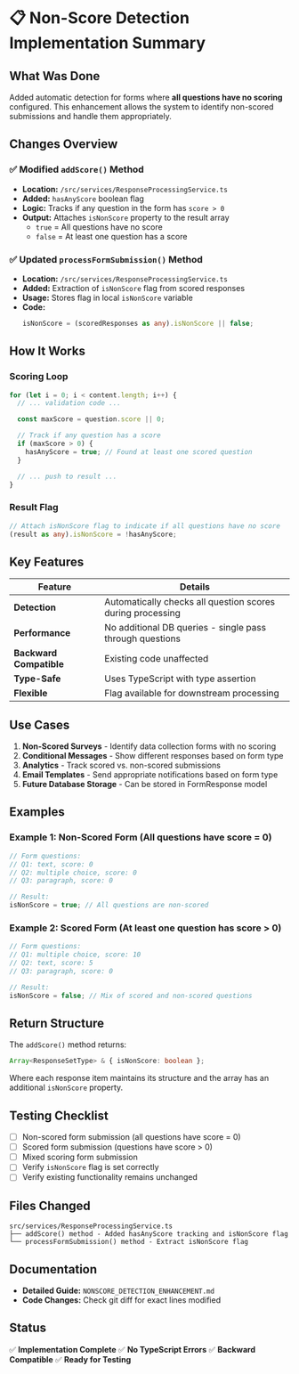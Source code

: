 # 📋 Non-Score Detection Implementation Summary

## What Was Done

Added automatic detection for forms where **all questions have no scoring** configured. This enhancement allows the system to identify non-scored submissions and handle them appropriately.

## Changes Overview

### ✅ Modified `addScore()` Method

- **Location:** `/src/services/ResponseProcessingService.ts`
- **Added:** `hasAnyScore` boolean flag
- **Logic:** Tracks if any question in the form has `score > 0`
- **Output:** Attaches `isNonScore` property to the result array
  - `true` = All questions have no score
  - `false` = At least one question has a score

### ✅ Updated `processFormSubmission()` Method

- **Location:** `/src/services/ResponseProcessingService.ts`
- **Added:** Extraction of `isNonScore` flag from scored responses
- **Usage:** Stores flag in local `isNonScore` variable
- **Code:**
  ```typescript
  isNonScore = (scoredResponses as any).isNonScore || false;
  ```

## How It Works

### Scoring Loop

```typescript
for (let i = 0; i < content.length; i++) {
  // ... validation code ...

  const maxScore = question.score || 0;

  // Track if any question has a score
  if (maxScore > 0) {
    hasAnyScore = true; // Found at least one scored question
  }

  // ... push to result ...
}
```

### Result Flag

```typescript
// Attach isNonScore flag to indicate if all questions have no score
(result as any).isNonScore = !hasAnyScore;
```

## Key Features

| Feature                 | Details                                                    |
| ----------------------- | ---------------------------------------------------------- |
| **Detection**           | Automatically checks all question scores during processing |
| **Performance**         | No additional DB queries - single pass through questions   |
| **Backward Compatible** | Existing code unaffected                                   |
| **Type-Safe**           | Uses TypeScript with type assertion                        |
| **Flexible**            | Flag available for downstream processing                   |

## Use Cases

1. **Non-Scored Surveys** - Identify data collection forms with no scoring
2. **Conditional Messages** - Show different responses based on form type
3. **Analytics** - Track scored vs. non-scored submissions
4. **Email Templates** - Send appropriate notifications based on form type
5. **Future Database Storage** - Can be stored in FormResponse model

## Examples

### Example 1: Non-Scored Form (All questions have score = 0)

```typescript
// Form questions:
// Q1: text, score: 0
// Q2: multiple choice, score: 0
// Q3: paragraph, score: 0

// Result:
isNonScore = true; // All questions are non-scored
```

### Example 2: Scored Form (At least one question has score > 0)

```typescript
// Form questions:
// Q1: multiple choice, score: 10
// Q2: text, score: 5
// Q3: paragraph, score: 0

// Result:
isNonScore = false; // Mix of scored and non-scored questions
```

## Return Structure

The `addScore()` method returns:

```typescript
Array<ResponseSetType> & { isNonScore: boolean };
```

Where each response item maintains its structure and the array has an additional `isNonScore` property.

## Testing Checklist

- [ ] Non-scored form submission (all questions have score = 0)
- [ ] Scored form submission (questions have score > 0)
- [ ] Mixed scoring form submission
- [ ] Verify `isNonScore` flag is set correctly
- [ ] Verify existing functionality remains unchanged

## Files Changed

```
src/services/ResponseProcessingService.ts
├── addScore() method - Added hasAnyScore tracking and isNonScore flag
└── processFormSubmission() method - Extract isNonScore flag
```

## Documentation

- **Detailed Guide:** `NONSCORE_DETECTION_ENHANCEMENT.md`
- **Code Changes:** Check git diff for exact lines modified

## Status

✅ **Implementation Complete**
✅ **No TypeScript Errors**
✅ **Backward Compatible**
✅ **Ready for Testing**
